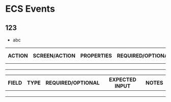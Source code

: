 # ECS Events

## 123

* abc

|     ACTION     |    SCREEN/ACTION    |    PROPERTIES     |    REQUIRED/OPTIONAL    |    EXPECTED INPUT     | IOS | ANDROID | WEB | INFRA |
|---|---|---|---|---|---|---|---|---|
|   |   |   |   |   |   |   |   |
|   |   |   |   |   |   |   |   |
|   |   |   |   |   |   |   |   |


| FIELD | TYPE | REQUIRED/OPTIONAL |  EXPECTED INPUT | NOTES |
|---|---|---|---|---|
|   |   |   |   |   |
|   |   |   |   |   |
|   |   |   |   |   |
